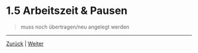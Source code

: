 # 1.5 Arbeitszeit & Pausen

> muss noch übertragen/neu angelegt werden

---

[Zurück](../4/README.md) | [Weiter](../6/README.md)

